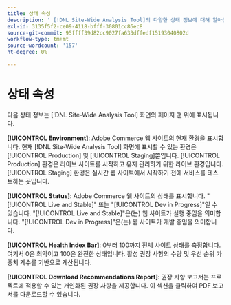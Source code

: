 ```yaml
---
title: 상태 속성
description: ' [!DNL Site-Wide Analysis Tool]의 다양한 상태 정보에 대해 알아봅니다.'
exl-id: 3135f5f2-ce09-4118-bfff-30801cc86ec8
source-git-commit: 95ffff39d82cc9027fa633dffedf15193040802d
workflow-type: tm+mt
source-wordcount: '157'
ht-degree: 0%

---
```


# 상태 속성

다음 상태 정보는 [!DNL Site-Wide Analysis Tool] 화면의 페이지 맨 위에 표시됩니다.

**[!UICONTROL Environment]**: Adobe Commerce 웹 사이트의 현재 환경을 표시합니다. 현재 [!DNL Site-Wide Analysis Tool] 화면에 표시할 수 있는 환경은 [!UICONTROL Production] 및 [!UICONTROL Staging]뿐입니다. [!UICONTROL Production] 환경은 라이브 사이트를 시작하고 유지 관리하기 위한 라이브 환경입니다. [!UICONTROL Staging] 환경은 실시간 웹 사이트에서 시작하기 전에 서비스를 테스트하는 곳입니다.

**[!UICONTROL Status]**: Adobe Commerce 웹 사이트의 상태를 표시합니다. &quot;[!UICONTROL Live and Stable]&quot; 또는 &quot;[!UICONTROL Dev in Progress]&quot;일 수 있습니다. &quot;[!UICONTROL Live and Stable]&quot;은(는) 웹 사이트가 실행 중임을 의미합니다. &quot;[!UICONTROL Dev in Progress]&quot;은(는) 웹 사이트가 개발 중임을 의미합니다.

**[!UICONTROL Health Index Bar]**: 0부터 100까지 전체 사이트 상태를 측정합니다. 여기서 0은 최악이고 100은 완전한 상태입니다. 활성 권장 사항의 수량 및 우선 순위 가중치 계수를 기반으로 계산됩니다.

**[!UICONTROL Download Recommendations Report]**: 권장 사항 보고서는 프로젝트에 적용할 수 있는 개인화된 권장 사항을 제공합니다. 이 섹션을 클릭하여 PDF 보고서를 다운로드할 수 있습니다.
